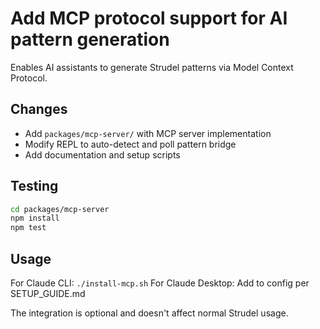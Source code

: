 # Add MCP protocol support for AI pattern generation

Enables AI assistants to generate Strudel patterns via Model Context Protocol.

## Changes
- Add `packages/mcp-server/` with MCP server implementation
- Modify REPL to auto-detect and poll pattern bridge
- Add documentation and setup scripts

## Testing
```bash
cd packages/mcp-server
npm install
npm test
```

## Usage
For Claude CLI: `./install-mcp.sh`
For Claude Desktop: Add to config per SETUP_GUIDE.md

The integration is optional and doesn't affect normal Strudel usage.